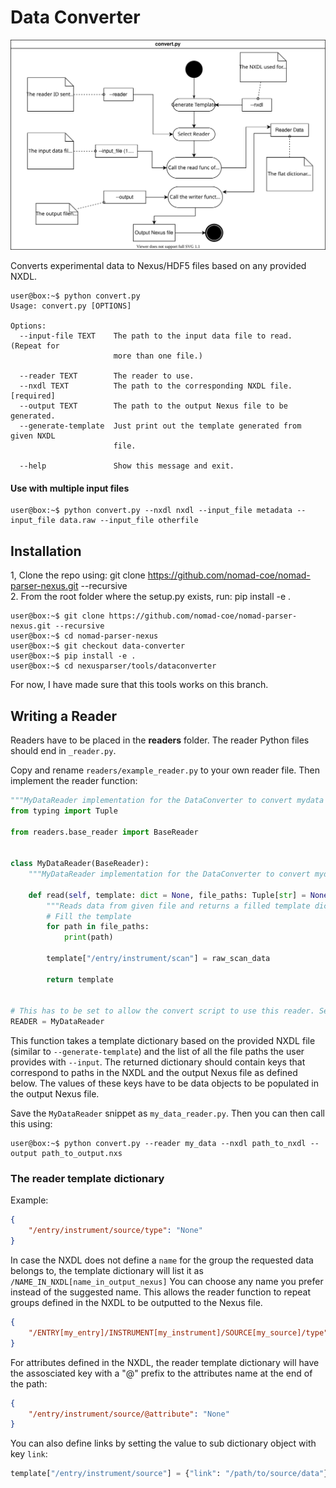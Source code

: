 # Data Converter

<img src="./convert_routine.svg" />


Converts experimental data to Nexus/HDF5 files based on any provided NXDL.

```console
user@box:~$ python convert.py
Usage: convert.py [OPTIONS]

Options:
  --input-file TEXT    The path to the input data file to read. (Repeat for
                       more than one file.)

  --reader TEXT        The reader to use.
  --nxdl TEXT          The path to the corresponding NXDL file.  [required]
  --output TEXT        The path to the output Nexus file to be generated.
  --generate-template  Just print out the template generated from given NXDL
                       file.

  --help               Show this message and exit.
```

#### Use with multiple input files

```console
user@box:~$ python convert.py --nxdl nxdl --input_file metadata --input_file data.raw --input_file otherfile
```

## Installation

1, Clone the repo using: git clone https://github.com/nomad-coe/nomad-parser-nexus.git --recursive\
2. From the root folder where the setup.py exists, run: pip install -e .

```console
user@box:~$ git clone https://github.com/nomad-coe/nomad-parser-nexus.git --recursive
user@box:~$ cd nomad-parser-nexus
user@box:~$ git checkout data-converter
user@box:~$ pip install -e .
user@box:~$ cd nexusparser/tools/dataconverter
```

For now, I have made sure that this tools works on this branch.

## Writing a Reader

Readers have to be placed in the **readers** folder. The reader Python files should end in ```_reader.py```.

Copy and rename ```readers/example_reader.py``` to your own reader file.
Then implement the reader function:

```python
"""MyDataReader implementation for the DataConverter to convert mydata to Nexus."""
from typing import Tuple

from readers.base_reader import BaseReader


class MyDataReader(BaseReader):
    """MyDataReader implementation for the DataConverter to convert mydata to Nexus."""

    def read(self, template: dict = None, file_paths: Tuple[str] = None) -> dict:
        """Reads data from given file and returns a filled template dictionary"""
        # Fill the template
        for path in file_paths:
            print(path)

        template["/entry/instrument/scan"] = raw_scan_data

        return template


# This has to be set to allow the convert script to use this reader. Set it to "MyDataReader".
READER = MyDataReader

```

This function takes a template dictionary based on the provided NXDL file (similar to ```--generate-template```) and the list of all the file paths the user provides with ```--input```.
The returned dictionary should contain keys that correspond to paths in the NXDL and the output Nexus file as defined below. The values of these keys have to be data objects to be populated in the output Nexus file.

Save the ```MyDataReader``` snippet as ```my_data_reader.py```. Then you can then call this using:
```console
user@box:~$ python convert.py --reader my_data --nxdl path_to_nxdl --output path_to_output.nxs
```

### The reader template dictionary

Example:

```json
{
    "/entry/instrument/source/type": "None"
}
```

In case the NXDL does not define a ```name``` for the group the requested data belongs to, the template dictionary will list it as ```/NAME_IN_NXDL[name_in_output_nexus]```
You can choose any name you prefer instead of the suggested name. This allows the reader function to repeat groups defined in the NXDL to be outputted to the Nexus file.

```json
{
    "/ENTRY[my_entry]/INSTRUMENT[my_instrument]/SOURCE[my_source]/type": "None"
}
```

For attributes defined in the NXDL, the reader template dictionary will have the assosciated key with a "@" prefix to the attributes name at the end of the path:

```json
{
    "/entry/instrument/source/@attribute": "None"
}
```

You can also define links by setting the value to sub dictionary object with key ```link```:

```python
template["/entry/instrument/source"] = {"link": "/path/to/source/data"}
```